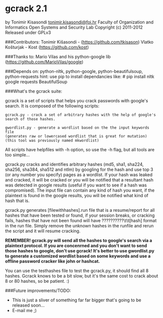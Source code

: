 # gcrack 2.1
by Tonimir Kisasondi <tonimir.kisasondi@foi.hr>
Faculty of Organization and Informatics
Open Systems and Security Lab
Copyright (c) 2011-2012  Released under GPLv3

###Contributors:
Tonimir Kišasondi - (https://github.com/tkisason)
Vlatko Košturjak - Kost (https://github.com/kost)

###Thanks to:
Mario Vilas and his python-google lib (https://github.com/MarioVilas/google)

###Depends on:
python-nltk, python-google, python-beautifulsoup, python-requests
hint: use pip to install dependancies like:
		# pip install nltk google requests BeautifulSoup

###What's the gcrack suite:

gcrack is a set of scripts that helps you crack passwords with google's search. It is composed of the following scripts:

	gcrack.py - crack a set of arbitrary hashes with the help of google's search of those hashes.
	
	gwordlist.py - generate a wordlist based on the the input keywords file
	(generates raw or lowercased wordlist that is great for mutation)
	(this tool was previously named mkwordlist)

All scripts have helpfiles with -h option, so use the -h flag, but all tools are too simple...


gcrack.py cracks and identifies arbitrary hashes (md5, sha1, sha224, sha256, sha384, sha512 and ntlm) by googling for the hash and use top 3 (or any number you specify) pages as a wordlist. If your hash was leaked and cracked, it will be cracked or you will be notified that a resultant hash was detected in google results (useful if you want to see if a hash was compromised). The input file can contain any kind of hash you want, if the plaintext is found in the google results, you will be notified what kind of hash that is. 

gcrack.py generates [filewithhashes].run file that is a resume/report for all hashes that have been tested or found, if your session breaks, or cracking fails, hashes that have not been found will have ??????????\t\t[hash] format in the run file. Simply remove the unknown hashes in the runfile and rerun the script and it will resume cracking.

**REMEMBER! gcrack.py will send all the hashes to google's search via a plaintext protocol. If you are concenrned and you don't want to send those hashes to google, don't use gcrack! It's better to use gwordlist.py to generate a customized wordlist based on some keywords and use a offline password cracker like john or hashcat.**

You can use the testhashes file to test the gcrack.py, it should find all 8 hashes. Gcrack knows to be a bit slow, but it's the same cost to crack about 8 or 80 hashes, so be patient. :)

###Future improvements/TODO:
* This is just a sliver of something far far bigger that's going to be released soon...
* E-mail me ;) 
